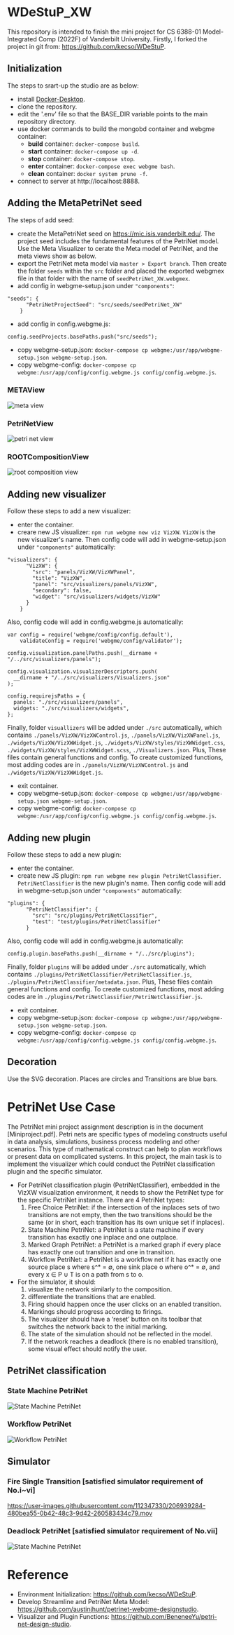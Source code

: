 # WDeStuP_XW
This repository is intended to finish the mini project for CS 6388-01 Model-Integrated Comp (2022F) of Vanderbilt University. Firstly, I forked the project in git from: https://github.com/kecso/WDeStuP.

## Initialization
The steps to srart-up the studio are as below:
- install [Docker-Desktop](https://www.docker.com/products/docker-desktop).
- clone the repository.
- edit the '.env' file so that the BASE_DIR variable points to the main repository directory.
- use docker commands to build the mongobd container and webgme container:
    - **build** container: `docker-compose build`.
    - **start** container: `docker-compose up -d`.
    - **stop** container: `docker-compose stop`.
    - **enter** container: `docker-compose exec webgme bash`.
    - **clean** container: `docker system prune -f`.
- connect to server at http://localhost:8888.

## Adding the MetaPetriNet seed
The steps of add seed:
- create the MetaPetriNet seed on https://mic.isis.vanderbilt.edu/. The project seed includes the fundamental features of the PetriNet model. Use the Meta Visualizer to cerate the Meta model of PetriNet, and the meta views show as below.
- export the PetriNet meta model via `master > Export branch`. Then create the folder `seeds` within the `src` folder and placed the exported webgmex file in that folder with the name of `seedPetriNet_XW.webgmex`.
- add config in webgme-setup.json under `"components"`:
```
"seeds": {
      "PetriNetProjectSeed": "src/seeds/seedPetriNet_XW"
    }
```
- add config in config.webgme.js:
```
config.seedProjects.basePaths.push("src/seeds");
```
- copy webgme-setup.json: `docker-compose cp webgme:/usr/app/webgme-setup.json webgme-setup.json`.
- copy webgme-config: `docker-compose cp webgme:/usr/app/config/config.webgme.js config/config.webgme.js`.

### METAView
![meta view](img/METAView.png)

### PetriNetView
![petri net view](img/PetriNetView.png)

### ROOTCompositionView
![root composition view](img/ROOTCompositionView.png)

## Adding new visualizer
Follow these steps to add a new visualizer:
- enter the container.
- creare new JS visualizer: `npm run webgme new viz VizXW`. `VizXW` is the new visualizer's name.
Then config code will add in webgme-setup.json under `"components"` automatically:
```
"visualizers": {
      "VizXW": {
        "src": "panels/VizXW/VizXWPanel",
        "title": "VizXW",
        "panel": "src/visualizers/panels/VizXW",
        "secondary": false,
        "widget": "src/visualizers/widgets/VizXW"
      }
    }
```
Also, config code will add in config.webgme.js automatically:
```
var config = require('webgme/config/config.default'),
    validateConfig = require('webgme/config/validator');

config.visualization.panelPaths.push(__dirname + "/../src/visualizers/panels");

config.visualization.visualizerDescriptors.push(
  __dirname + "/../src/visualizers/Visualizers.json"
);

config.requirejsPaths = {
  panels: "./src/visualizers/panels",
  widgets: "./src/visualizers/widgets",
};
```
Finally, folder `visuallizers` will be added under `./src` automatically, which contains `./panels/VizXW/VizXWControl.js`, `./panels/VizXW/VizXWPanel.js`, `./widgets/VizXW/VizXWWidget.js`, `./widgets/VizXW/styles/VizXWWidget.css`, `./widgets/VizXW/styles/VizXWWidget.scss`, `./Visualizers.json`. Plus, These files contain general functions and config. To create customized functions, most adding codes are in `./panels/VizXW/VizXWControl.js` and `./widgets/VizXW/VizXWWidget.js`.
- exit container.
- copy webgme-setup.json: `docker-compose cp webgme:/usr/app/webgme-setup.json webgme-setup.json`.
- copy webgme-config: `docker-compose cp webgme:/usr/app/config/config.webgme.js config/config.webgme.js`.

## Adding new plugin
Follow these steps to add a new plugin:
- enter the container.
- create new JS plugin: `npm run webgme new plugin PetriNetClassifier`. `PetriNetClassifier` is the new plugin's name.
Then config code will add in webgme-setup.json under `"components"` automatically:
```
"plugins": {
      "PetriNetClassifier": {
        "src": "src/plugins/PetriNetClassifier",
        "test": "test/plugins/PetriNetClassifier"
      }
```
Also, config code will add in config.webgme.js automatically:
```
config.plugin.basePaths.push(__dirname + "/../src/plugins");
```
Finally, folder `plugins` will be added under `./src` automatically, which contains `./plugins/PetriNetClassifier/PetriNetClassifier.js`, `./plugins/PetriNetClassifier/metadata.json`. Plus, These files contain general functions and config. To create customized functions, most adding codes are in `./plugins/PetriNetClassifier/PetriNetClassifier.js`.
- exit container.
- copy webgme-setup.json: `docker-compose cp webgme:/usr/app/webgme-setup.json webgme-setup.json`.
- copy webgme-config: `docker-compose cp webgme:/usr/app/config/config.webgme.js config/config.webgme.js`.

## Decoration
Use the SVG decoration. Places are circles and Transitions are blue bars.

# PetriNet Use Case
The PetriNet mini project assignment description is in the document [Miniproject.pdf]. Petri nets are specific types of modeling constructs useful in data analysis, simulations, business process modeling and other scenarios. This type of mathematical construct can help to plan workflows or present data on complicated systems.
In this project, the main task is to implement the visualizer which could conduct the PetriNet classification plugin and the specific simulator.
- For PetriNet classification plugin (PetriNetClassifier), embedded in the VizXW visualization environment, it needs to show the PetriNet type for the specific PetriNet instance. There are 4 PetriNet types:
    1. Free Choice PetriNet: if the intersection of the inplaces sets of two transitions are not empty, then the two transitions should be the same (or in short, each transition has its own unique set if inplaces).
    2. State Machine PetriNet: a PetriNet is a state machine if every transition has exactly one inplace and one outplace.
    3. Marked Graph PetriNet: a PetriNet is a marked graph if every place has exactly one out transition and one in transition.
    4. Workflow PetriNet: a PetriNet is a workflow net if it has exactly one source place s where s^* = ∅, one sink place o where o^* = ∅, and every x ∈ P ∪ T is on a path from s to o.
- For the simulator, it should:
    1. visualize the network similarly to the composition.
    2. differentiate the transitions that are enabled.
    3. Firing should happen once the user clicks on an enabled transition.
    4. Markings should progress according to firings.
    5. The visualizer should have a ‘reset’ button on its toolbar that switches the network back to the initial marking.
    6. The state of the simulation should not be reflected in the model.
    7. If the network reaches a deadlock (there is no enabled transition), some visual effect should notify the user.

## PetriNet classification
### State Machine PetriNet
![State Machine PetriNet](img/StateMachine_PetriNet.png)

### Workflow PetriNet
![Workflow PetriNet](img/Workflow_PetriNet.png)

## Simulator
### Fire Single Transition [satisfied simulator requirement of No.i~vi]
https://user-images.githubusercontent.com/112347330/206939284-480bea55-0b42-48c3-9d42-260583434c79.mov

### Deadlock PetriNet [satisfied simulator requirement of No.vii]
![State Machine PetriNet](img/StateMachine_PetriNet.png)

# Reference

- Environment Initialization: https://github.com/kecso/WDeStuP.
- Develop Streamline and PetriNet Meta Model: https://github.com/austinjhunt/petrinet-webgme-designstudio.
- Visualizer and Plugin Functions: https://github.com/BeneneeYu/petri-net-design-studio.
